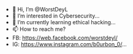 - 👋 Hi, I’m @WorstDeyL
- 👀 I’m interested in Cybersecurity...
- 🌱 I’m currently learning ethical hacking...
- 📫 How to reach me? 
- FB: https://web.facebook.com/worstdeyl/
- IG: https://www.instagram.com/b0urbon_0/...

<!---
WorstDeyL/WorstDeyL is a ✨ special ✨ repository because its `README.md` (this file) appears on your GitHub profile.
You can click the Preview link to take a look at your changes.
--->
